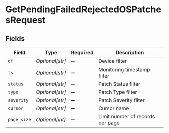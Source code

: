 # GetPendingFailedRejectedOSPatchesRequest


## Fields

| Field                            | Type                             | Required                         | Description                      |
| -------------------------------- | -------------------------------- | -------------------------------- | -------------------------------- |
| `df`                             | *Optional[str]*                  | :heavy_minus_sign:               | Device filter                    |
| `ts`                             | *Optional[str]*                  | :heavy_minus_sign:               | Monitoring timestamp filter      |
| `status`                         | *Optional[str]*                  | :heavy_minus_sign:               | Patch Status filter              |
| `type`                           | *Optional[str]*                  | :heavy_minus_sign:               | Patch Type filter                |
| `severity`                       | *Optional[str]*                  | :heavy_minus_sign:               | Patch Severity filter            |
| `cursor`                         | *Optional[str]*                  | :heavy_minus_sign:               | Cursor name                      |
| `page_size`                      | *Optional[int]*                  | :heavy_minus_sign:               | Limit number of records per page |